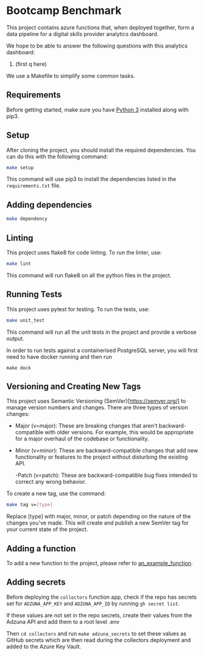 # Bootcamp Benchmark

This project contains azure functions that, when deployed together, form a data pipeline for a digital skills provider analytics dashboard.

We hope to be able to answer the following questions with this analytics dashboard:

1. (first q here)

We use a Makefile to simplify some common tasks.

## Requirements

Before getting started, make sure you have [Python 3](https://www.python.org/downloads/) installed along with pip3.

## Setup

After cloning the project, you should install the required dependencies. You can do this with the following command:

```bash
make setup
```

This command will use pip3 to install the dependencies listed in the `requirements.txt` file.

## Adding dependencies

```bash
make dependency
```

## Linting

This project uses flake8 for code linting. To run the linter, use:

```bash
make lint
```

This command will run flake8 on all the python files in the project.

## Running Tests

This project uses pytest for testing. To run the tests, use:

```bash
make unit_test
```

This command will run all the unit tests in the project and provide a verbose output.

In order to run tests against a containerised PostgreSQL server, you will first need to have docker running and then run 
```
make dock
```

## Versioning and Creating New Tags

This project uses Semantic Versioning (SemVer)[https://semver.org/] to manage version numbers and changes. There are three types of version changes:

- Major (v=major): These are breaking changes that aren't backward-compatible with older versions. For example, this would be appropriate for a major overhaul of the codebase or functionality.

- Minor (v=minor): These are backward-compatible changes that add new functionality or features to the project without disturbing the existing API.

  -Patch (v=patch): These are backward-compatible bug fixes intended to correct any wrong behavior.

To create a new tag, use the command:

```bash
make tag v=[type]
```

Replace [type] with major, minor, or patch depending on the nature of the changes you've made. This will create and publish a new SemVer tag for your current state of the project.

## Adding a function

To add a new function to the project, please refer to [an_example_function](an_example_function/readme.md).

## Adding secrets

Before deploying the `collectors` function app, check if the repo has secrets set for `ADZUNA_APP_KEY` and `ADZUNA_APP_ID` by running `gh secret list`.

If these values are not set in the repo secrets, create their values from the Adzuna API and add them to a root level .env

Then `cd collectors` and run `make adzuna_secrets` to set these values as GitHub secrets which are then read during the collectors deployment and added to the Azure Key Vault.